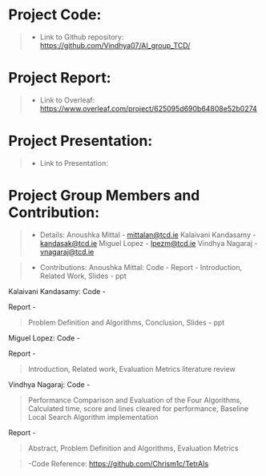 # Project Code:
>- Link to Github repository:
https://github.com/Vindhya07/AI_group_TCD/

# Project Report:
>- Link to Overleaf:
https://www.overleaf.com/project/625095d690b64808e52b0274

# Project Presentation:
>- Link to Presentation:

# Project Group Members and Contribution:
>- Details:
Anoushka Mittal - mittalan@tcd.ie
Kalaivani Kandasamy - kandasak@tcd.ie
Miguel Lopez - lpezm@tcd.ie
Vindhya Nagaraj - vnagaraj@tcd.ie

>- Contributions:
Anoushka Mittal:
Code - 
Report - 
> Introduction,
> Related Work,
> Slides - ppt

Kalaivani Kandasamy:
Code - 

Report -
> Problem Definition and Algorithms,
> Conclusion,
> Slides - ppt

Miguel Lopez:
Code -

Report - 
> Introduction,
> Related work,
> Evaluation Metrics
> literature review

Vindhya Nagaraj:
Code - 
> Performance Comparison and Evaluation of the Four Algorithms,
> Calculated time, score and lines cleared for performance,
> Baseline Local Search Algorithm implementation

Report - 
> Abstract,
> Problem Definition and Algorithms,
> Evaluation Metrics

>-Code Reference: https://github.com/Chrism1c/TetrAIs
